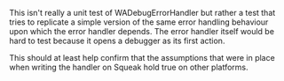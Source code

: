 This isn't really a unit test of WADebugErrorHandler but rather a test that tries to replicate a simple version of the same error handling behaviour upon which the error handler depends. The error handler itself would be hard to test because it opens a debugger as its first action.

This should at least help confirm that the assumptions that were in place when writing the handler on Squeak hold true on other platforms.